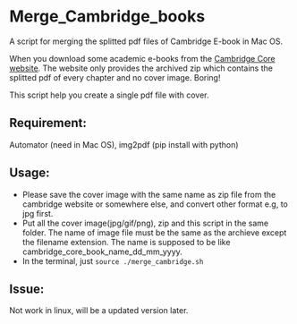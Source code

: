 # Merge_Cambridge_books
A script for merging the splitted pdf files of Cambridge E-book in Mac OS.

When you download some academic e-books from the [Cambridge Core website](https://www.cambridge.org/core/). The website only provides the archived zip which contains the splitted pdf of every chapter and no cover image. Boring!

This script help you create a single pdf file with cover.

## Requirement: 
Automator (need in Mac OS), img2pdf (pip install with python)

## Usage:
* Please save the cover image with the same name as zip file from the cambridge website or somewhere else, and convert other format e.g, to jpg first.
* Put all the cover image(jpg/gif/png), zip and this script in the same folder. The name of image file must be the same as the archieve except the filename extension. The name is supposed to be like cambridge_core_book_name_dd_mm_yyyy.
* In the terminal, just `source ./merge_cambridge.sh`

## Issue:
Not work in linux, will be a updated version later.

